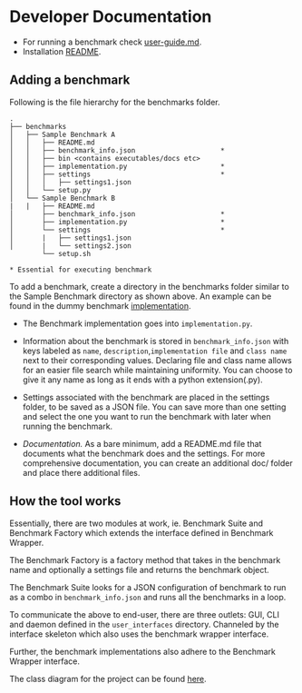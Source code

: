 # Developer Documentation

- For running a benchmark check [user-guide.md](user-guide.md).
- Installation [README](../README.md).

## Adding a benchmark 

Following is the file hierarchy for the benchmarks folder.
```
.
├── benchmarks
│   ├── Sample Benchmark A
│   │   ├── README.md                               
│   │   ├── benchmark_info.json                     *
│   │   ├── bin <contains executables/docs etc>
│   │   ├── implementation.py                       *
│   │   ├── settings                                *
│   │   │   ├── settings1.json
│   │   └── setup.py
│   └── Sample Benchmark B
|   |   ├── README.md                               
│       ├── benchmark_info.json                     *
│       ├── implementation.py                       *
│       └── settings                                *
│       |   ├── settings1.json
│       |   └── settings2.json
        └── setup.sh

* Essential for executing benchmark
```
To add a benchmark, create a directory in the benchmarks folder similar to the Sample Benchmark directory as shown above. An example can be found in the dummy benchmark [implementation](../benchmarks/dummy_benchmark/). 

-  The Benchmark implementation goes into ```implementation.py```. 

- Information about the benchmark is stored in ```benchmark_info.json``` with keys labeled as ```name```, ```description```,```implementation file``` and ```class name``` next to their corresponding values. Declaring file and class name allows for an easier file search while maintaining uniformity. You can choose to give it any name as long as it ends with a python extension(.py).

- Settings associated with the benchmark are placed in the settings folder, to be saved as a JSON file. You can save more than one setting and select the one you want to run the benchmark with later when running the benchmark. 

* *Documentation.* As a bare minimum, add a README.md file that documents what the benchmark does and the settings. For more comprehensive documentation, you can create an additional doc/ folder and place there additional files.

## How the tool works

Essentially, there are two modules at work, ie. Benchmark Suite and Benchmark Factory which extends the interface defined in Benchmark Wrapper.

The Benchmark Factory is a factory method that takes in the benchmark name and optionally a settings file and returns the benchmark object.

The Benchmark Suite looks for a JSON configuration of benchmark to run as a combo in ```benchmark_info.json``` and runs all the benchmarks in a loop.

To communicate the above to end-user, there are three outlets: GUI, CLI and daemon defined in the ```user_interfaces``` directory. Channeled by the interface skeleton which also uses the benchmark wrapper interface.

Further, the benchmark implementations also adhere to the Benchmark Wrapper interface.

The class diagram for the project can be found [here](assets/class_diagram.svg).
